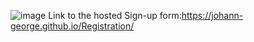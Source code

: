 ![image](https://github.com/Johann-George/Registration/assets/103820529/f6b0a0be-ae88-4c3d-b3dc-af612034f4a5)
Link to the hosted Sign-up form:https://johann-george.github.io/Registration/
